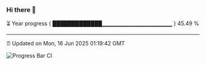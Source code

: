 ### Hi there 👋

⏳ Year progress { █████████████▁▁▁▁▁▁▁▁▁▁▁▁▁▁▁▁▁ } 45.49 %

---

⏰ Updated on Mon, 16 Jun 2025 01:19:42 GMT

![Progress Bar CI](https://github.com/liununu/liununu/workflows/Progress%20Bar%20CI/badge.svg)
